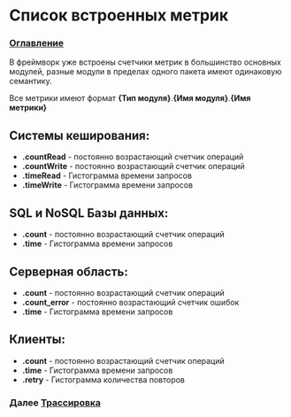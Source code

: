 # Список встроенных метрик

### [Оглавление](./index.md)

В фреймворк уже встроены счетчики метрик в большинство основных модулей, разные модули в пределах одного пакета имеют одинаковую семантику.

Все метрики имеют формат **{Тип модуля}**.**{Имя модуля}**.**{Имя метрики}**

## Системы кеширования:

- **.countRead** - постоянно возрастающий счетчик операций
- **.countWrite** - постоянно возрастающий счетчик операций
- **.timeRead** - Гистограмма времени запросов
- **.timeWrite** - Гистограмма времени запросов

## SQL и NoSQL Базы данных:

- **.count** - постоянно возрастающий счетчик операций
- **.time** - Гистограмма времени запросов

## Серверная область:

- **.count** - постоянно возрастающий счетчик операций
- **.count_error** - постоянно возрастающий счетчик ошибок
- **.time** - Гистограмма времени запросов

## Клиенты:

- **.count** - постоянно возрастающий счетчик операций
- **.time** - Гистограмма времени запросов
- **.retry** - Гистограмма количества повторов


### Далее [Трассировка](./trace.md)